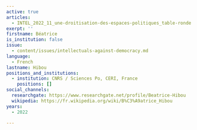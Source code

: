 ```yaml
---
active: true
articles:
  - INTEL_2022_11_une-droitisation-des-espaces-politiques_table-ronde
exerpt: ''
firstname: Béatrice
is_institution: false
issue:
  - content/issues/intellectuals-against-democracy.md
language:
  - French
lastname: Hibou
positions_and_institutions:
  - institution: CNRS / Sciences Po, CERI, France
    positions: []
social_channels:
  researchgate: https://www.researchgate.net/profile/Beatrice-Hibou
  wikipedia: https://fr.wikipedia.org/wiki/B%C3%A9atrice_Hibou
years:
  - 2022

---
```

